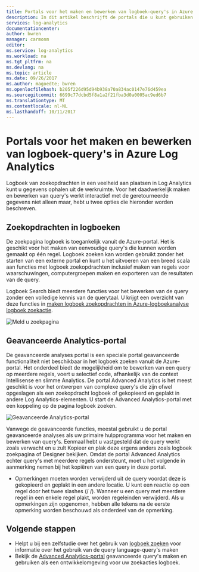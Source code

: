 ```yaml
---
title: Portals voor het maken en bewerken van logboek-query's in Azure Log Analytics | Microsoft Docs
description: In dit artikel beschrijft de portals die u kunt gebruiken in Azure-logboekanalyse maken en bewerken Meld zoekopdrachten.
services: log-analytics
documentationcenter: 
author: bwren
manager: carmonm
editor: 
ms.service: log-analytics
ms.workload: na
ms.tgt_pltfrm: na
ms.devlang: na
ms.topic: article
ms.date: 09/26/2017
ms.author: magoedte; bwren
ms.openlocfilehash: b205f226d95d94b938a70a834ac0147e76d459ea
ms.sourcegitcommit: 6699c77dcbd5f8a1a2f21fba3d0a0005ac9ed6b7
ms.translationtype: MT
ms.contentlocale: nl-NL
ms.lasthandoff: 10/11/2017
---
```

# <a name="portals-for-creating-and-editing-log-queries-in-azure-log-analytics"></a>Portals voor het maken en bewerken van logboek-query's in Azure Log Analytics

Logboek van zoekopdrachten in een veelheid aan plaatsen in Log Analytics kunt u gegevens ophalen uit de werkruimte.  Voor het daadwerkelijk maken en bewerken van query's werkt interactief met de geretourneerde gegevens niet alleen maar, hebt u twee opties die hieronder worden beschreven.  

## <a name="log-search"></a>Zoekopdrachten in logboeken 
De zoekpagina logboek is toegankelijk vanuit de Azure-portal.  Het is geschikt voor het maken van eenvoudige query's die kunnen worden gemaakt op één regel.  Logboek zoeken kan worden gebruikt zonder het starten van een externe portal en kunt u het uitvoeren van een breed scala aan functies met logboek zoekopdrachten inclusief maken van regels voor waarschuwingen, computergroepen maken en exporteren van de resultaten van de query.  

Logboek Search biedt meerdere functies voor het bewerken van de query zonder een volledige kennis van de querytaal.  U krijgt een overzicht van deze functies in [maken logboek zoekopdrachten in Azure-logboekanalyse logboek zoekactie](log-analytics-log-search-log-search-portal.md).


![Meld u zoekpagina](media/log-analytics-log-search-portals/log-search-portal.png)

## <a name="advanced-analytics-portal"></a>Geavanceerde Analytics-portal
De geavanceerde analyses portal is een speciale portal geavanceerde functionaliteit niet beschikbaar in het logboek zoeken vanuit de Azure-portal.  Het onderdeel biedt de mogelijkheid om te bewerken van een query op meerdere regels, voert u selectief code, afhankelijk van de context Intellisense en slimme Analytics.  De portal Advanced Analytics is het meest geschikt is voor het ontwerpen van complexe query's die zijn ofwel opgeslagen als een zoekopdracht logboek of gekopieerd en geplakt in andere Log Analytics-elementen.  U start de Advanced Analytics-portal met een koppeling op de pagina logboek zoeken.

![Geavanceerde Analytics-portal](media/log-analytics-log-search-portals/advanced-analytics-portal.png)


Vanwege de geavanceerde functies, meestal gebruikt u de portal geavanceerde analyses als uw primaire hulpprogramma voor het maken en bewerken van query's.  Eenmaal hebt u vastgesteld dat de query werkt zoals verwacht en u zult Kopieer en plak deze ergens anders zoals logboek zoekpagina of Designer bekijken.  Omdat de portal Advanced Analytics echter query's met meerdere regels ondersteunt, moet u het volgende in aanmerking nemen bij het kopiëren van een query in deze portal.

- Opmerkingen moeten worden verwijderd uit de query voordat deze is gekopieerd en geplakt in een andere locatie.  U kunt een reactie op een regel door het twee slashes (/ /).  Wanneer u een query met meerdere regel in een enkele regel plakt, worden regeleinden verwijderd.  Als u opmerkingen zijn opgenomen, hebben alle tekens na de eerste opmerking worden beschouwd als onderdeel van de opmerking.


## <a name="next-steps"></a>Volgende stappen

- Helpt u bij een zelfstudie over het gebruik van [logboek zoeken](log-analytics-tutorial-viewdata.md) voor informatie over het gebruik van de query language-query's maken
- Bekijk de [Advanced Analytics-portal](https://go.microsoft.com/fwlink/?linkid=856587) geavanceerde query's maken en gebruiken als een ontwikkelomgeving voor uw zoekacties logboek.

